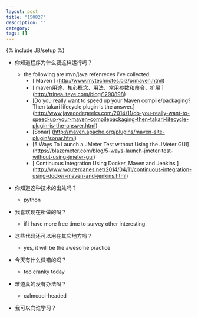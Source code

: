 ```yaml
---
layout: post
title: "150827"
description: ""
category: 
tags: []
---
```

{% include JB/setup %}

* 你知道程序为什么要这样运行吗？
  * the following are mvn/java refenreces i've collected:
    * [ Maven ] (http://www.mytechnotes.biz/p/maven.html)
    * [ maven用途、核心概念、用法、常用参数和命令、扩展 ] (http://trinea.iteye.com/blog/1290898)
    * [Do you really want to speed up your Maven compile/packaging? Then takari lifecycle plugin is the answer.] (http://www.javacodegeeks.com/2014/11/do-you-really-want-to-speed-up-your-maven-compilepackaging-then-takari-lifecycle-plugin-is-the-answer.html)
    * [Sonar] (http://maven.apache.org/plugins/maven-site-plugin/sonar.html)
    * [5 Ways To Launch a JMeter Test without Using the JMeter GUI] (https://blazemeter.com/blog/5-ways-launch-jmeter-test-without-using-jmeter-gui)
    * [ Continuous Integration Using Docker, Maven and Jenkins ] (http://www.wouterdanes.net/2014/04/11/continuous-integration-using-docker-maven-and-jenkins.html)
    
* 你知道这种技术的出处吗？
  * python

* 我喜欢现在所做的吗？
  * if i have more free time to survey other interesting.

* 这些代码还可以用在其它地方吗？
  * yes, it will be the awesome practice

* 今天有什么做错的吗？
  * too cranky today

* 难道真的没有办法吗？
  * calmcool-headed 

* 我可以向谁学习？
 
